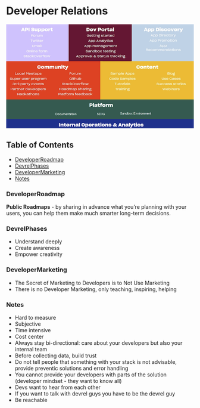 # Developer Relations 

![](/DeveloperRelations/IntroAssets/DeveloperRelations.png)

## Table of Contents

* [DeveloperRoadmap](#developerroadmap)<br>
* [DevrelPhases](#devrelphases)<br>
* [DeveloperMarketing](#developermarketing)<br>
* [Notes](#notes)<br>

### DeveloperRoadmap

**Public Roadmaps** - by sharing in advance what you’re planning with your users, you can help them make much smarter long-term decisions.

### DevrelPhases

- Understand deeply
- Create awareness
- Empower creativity

### DeveloperMarketing

- The Secret of Marketing to Developers is to Not Use Marketing
- There is no Developer Marketing, only teaching, inspiring, helping

### Notes

- Hard to measure
- Subjective
- Time intensive
- Cost center
- Always stay bi-directional: care about your developers but also your internal team
- Before collecting data, build trust
- Do not tell people that something with your stack is not advisable, provide preventic solutions and error handling
- You cannot provide your developers with parts of the solution (developer mindset - they want to know all)
- Devs want to hear from each other
- If you want to talk with devrel guys you have to be the devrel guy
- Be reachable
